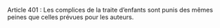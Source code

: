 Article 401 : Les complices de la traite d’enfants sont punis des mêmes peines que celles prévues pour les auteurs.